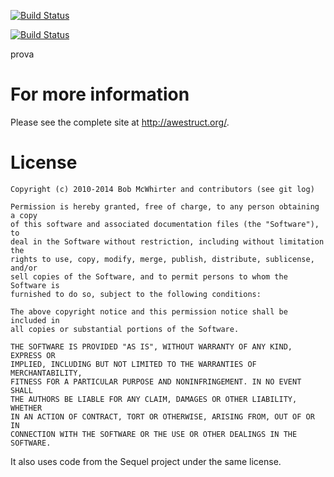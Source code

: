 [![Build Status](https://secure.travis-ci.org/awestruct/awestruct.png)](http://travis-ci.org/awestruct/awestruct)

[![Build Status](https://buildhive.cloudbees.com/job/awestruct/job/awestruct/badge/icon)](https://buildhive.cloudbees.com/job/awestruct/job/awestruct/)

prova
# For more information

Please see the complete site at <http://awestruct.org/>.

# License

    Copyright (c) 2010-2014 Bob McWhirter and contributors (see git log)

    Permission is hereby granted, free of charge, to any person obtaining a copy
    of this software and associated documentation files (the "Software"), to
    deal in the Software without restriction, including without limitation the
    rights to use, copy, modify, merge, publish, distribute, sublicense, and/or
    sell copies of the Software, and to permit persons to whom the Software is
    furnished to do so, subject to the following conditions:

    The above copyright notice and this permission notice shall be included in
    all copies or substantial portions of the Software.

    THE SOFTWARE IS PROVIDED "AS IS", WITHOUT WARRANTY OF ANY KIND, EXPRESS OR
    IMPLIED, INCLUDING BUT NOT LIMITED TO THE WARRANTIES OF MERCHANTABILITY,
    FITNESS FOR A PARTICULAR PURPOSE AND NONINFRINGEMENT. IN NO EVENT SHALL
    THE AUTHORS BE LIABLE FOR ANY CLAIM, DAMAGES OR OTHER LIABILITY, WHETHER
    IN AN ACTION OF CONTRACT, TORT OR OTHERWISE, ARISING FROM, OUT OF OR IN
    CONNECTION WITH THE SOFTWARE OR THE USE OR OTHER DEALINGS IN THE SOFTWARE.

It also uses code from the Sequel project under the same license.

